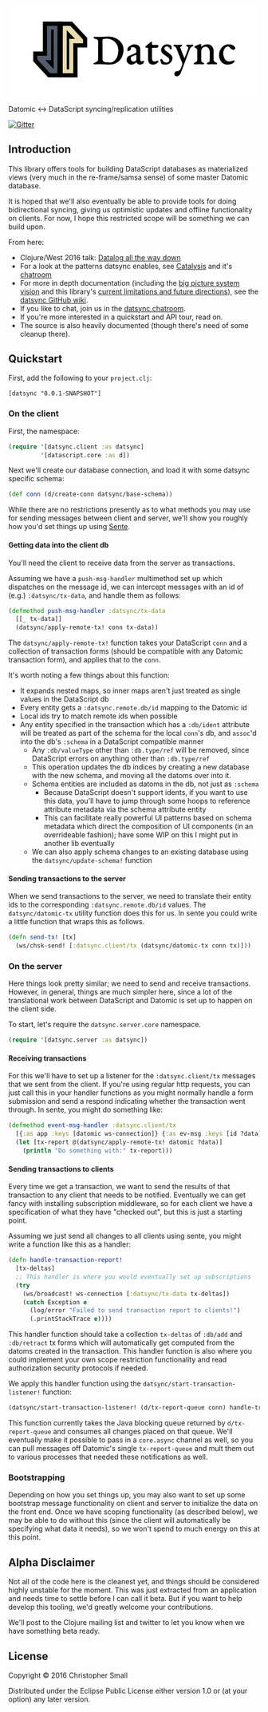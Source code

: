 
![Datsync](datsync.jpg)

Datomic &lt;-> DataScript syncing/replication utilities

[![Gitter](https://badges.gitter.im/Join%20Chat.svg)](https://gitter.im/metasoarous/datsync?utm_source=badge&utm_medium=badge&utm_campaign=pr-badge&utm_content=badge)



## Introduction

This library offers tools for building DataScript databases as materialized views (very much in the re-frame/samsa sense) of some master Datomic database.

It is hoped that we'll also eventually be able to provide tools for doing bidirectional syncing, giving us optimistic updates and offline functionality on clients.
For now, I hope this restricted scope will be something we can build upon.

From here:

* Clojure/West 2016 talk: [Datalog all the way down](https://www.youtube.com/watch?v=aI0zVzzoK_E)
* For a look at the patterns datsync enables, see [Catalysis](https://github.com/metasoarous/catalysis) and it's [chatroom](https://gitter.im/metasoarous/catalysis)
* For more in depth documentation (including the [big picture system vision](http://github.com/metasoarous/datsync/wiki/The-Vision) and this library's [current limitations and future directions](http://github.com/metasoarous/datsync/wiki/Current-limitations-and-future-directions)), see the [datsync GitHub wiki](https://github.com/metasoarous/datsync/wiki).
* If you like to chat, join us in the [datsync chatroom](https://gitter.im/metasoarous/datsync).
* If you're more interested in a quickstart and API tour, read on.
* The source is also heavily documented (though there's need of some cleanup there).


## Quickstart

First, add the following to your `project.clj`:

```
[datsync "0.0.1-SNAPSHOT"]
```

### On the client

First, the namespace:

```clojure
(require '[datsync.client :as datsync]
         '[datascript.core :as d])
```

Next we'll create our database connection, and load it with some datsync specific schema:

```clojure
(def conn (d/create-conn datsync/base-schema))
```

While there are no restrictions presently as to what methods you may use for sending messages between client
and server, we'll show you roughly how you'd set things up using [Sente](https://github.com/ptaoussanis/sente).

#### Getting data into the client db

You'll need the client to receive data from the server as transactions.

Assuming we have a `push-msg-handler` multimethod set up which dispatches on the message id, we can intercept
messages with an id of (e.g.) `:datsync/tx-data`, and handle them as follows:

```clojure
(defmethod push-msg-handler :datsync/tx-data
  [[_ tx-data]]
  (datsync/apply-remote-tx! conn tx-data))
```

The `datsync/apply-remote-tx!` function takes your DataScript `conn` and a collection of transaction forms
(should be compatible with any Datomic transaction form), and applies that to the `conn`.

It's worth noting a few things about this function:

* It expands nested maps, so inner maps aren't just treated as single values in the DataScript db
* Every entity gets a `:datsync.remote.db/id` mapping to the Datomic id
* Local ids try to match remote ids when possible
* Any entity specified in the transaction which has a `:db/ident` attribute will be treated as part of the
  schema for the local `conn`'s db, and `assoc`'d into the db's `:schema` in a DataScript compatible manner
    * Any `:db/valueType` other than `:db.type/ref` will be removed, since DataScript errors on anything other
      than `:db.type/ref`
    * This operation updates the db indices by creating a new database with the new schema, and moving all the
      datoms over into it.
    * Schema entities are included as datoms in the db, not just as `:schema`
        * Because DataScript doesn't support idents, if you want to use this data, you'll have to jump through
          some hoops to reference attribute metadata via the schema attribute entity
        * This can facilitate really powerful UI patterns based on schema metadata which direct the composition
          of UI components (in an overrideable fashion); have some WIP on this I might put in another lib eventually
    * We can also apply schema changes to an existing database using the `datsync/update-schema!` function

#### Sending transactions to the server

When we send transactions to the server, we need to translate their entity ids to the corresponding `:datsync.remote.db/id` values.
The `datsync/datomic-tx` utility function does this for us.
In sente you could write a little function that wraps this as follows.

```clojure
(defn send-tx! [tx]
  (ws/chsk-send! [:datsync.client/tx (datsync/datomic-tx conn tx)]))
```

### On the server

Here things look pretty similar; we need to send and receive transactions.
However, in general, things are much simpler here, since a lot of the translational work between DataScript and Datomic is set up to happen on the client side.

To start, let's require the `datsync.server.core` namespace.

```clojure
(require '[datsync.server :as datsync])
```

#### Receiving transactions

For this we'll have to set up a listener for the `:datsync.client/tx` messages that we sent from the client.
If you're using regular http requests, you can just call this in your handler functions as you might normally handle a form submission and send a respond indicating whether the transaction went through.
In sente, you might do something like:


```clojure
(defmethod event-msg-handler :datsync.client/tx
  [{:as app :keys [datomic ws-connection]} {:as ev-msg :keys [id ?data]}]
  (let [tx-report @(datsync/apply-remote-tx! datomic ?data)]
    (println "Do something with:" tx-report)))
```

#### Sending transactions to clients

Every time we get a transaction, we want to send the results of that transaction to any client that needs to be notified.
Eventually we can get fancy with installing subscription middleware, so for each client we have a specification of what they have "checked out", but this is just a starting point.

Assuming we just send all changes to all clients using sente, you might write a function like this as a handler:

```clojure
(defn handle-transaction-report!
  [tx-deltas]
  ;; This handler is where you would eventually set up subscriptions
  (try
    (ws/broadcast! ws-connection [:datsync/tx-data tx-deltas])
    (catch Exception e
      (log/error "Failed to send transaction report to clients!")
      (.printStackTrace e))))
```

This handler function should take a collection `tx-deltas` of `:db/add` and `:db/retract` tx forms which will automatically get computed from the datoms created in the transaction.
This handler function is also where you could implement your own scope restriction functionality and read authorization security protocols if needed.

We apply this handler function using the `datsync/start-transaction-listener!` function:

```clojure
(datsync/start-transaction-listener! (d/tx-report-queue conn) handle-transaction-report!)
```

This function currently takes the Java blocking queue returned by `d/tx-report-queue` and consumes all changes placed on that queue.
We'll eventually make it possible to pass in a `core.async` channel as well, so you can pull messages off Datomic's single `tx-report-queue` and mult them out to various processes that needed these notifications as well.


### Bootstrapping

Depending on how you set things up, you may also want to set up some bootstrap message functionality on client and server to initialize the data on the front end.
Once we have scoping functionality (as described below), we may be able to do without this (since the client will automatically be specifying what data it needs), so we won't spend to much energy on this at this point.


## Alpha Disclaimer

Not all of the code here is the cleanest yet, and things should be considered highly unstable for the moment.
This was just extracted from an application and needs time to settle before I can call it beta.
But if you want to help develop this tooling, we'd greatly welcome your contributions.

We'll post to the Clojure mailing list and twitter to let you know when we have something beta ready.


## License

Copyright © 2016 Christopher Small

Distributed under the Eclipse Public License either version 1.0 or (at your option) any later version.

